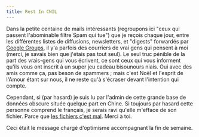 ```yaml
---
title: Rest In CNIL
---
```


Dans la petite centaine de mails intéressants (regroupons ici "ceux qui
passent l'abominable filtre Spam qui tue") que je reçois chaque jour, entre
les différentes listes de diffusions, newsletters, et "digests" forwardés par
[Google Groups](http://groups-beta.google.com/), il y'a parfois des courriers
de vrai gens qui pensent à moi (merci, je savais bien que j'étais pas tout
seul). Le seul truc pénible de la part des vrais-gens qui vous écrivent, ce
sont ceux qui vous informent qu'ils vous ont inscrit à un super jeu cadeau
bisounours niais. Oui avec des amis comme ça, pas beson de spammers ; mais
c'est Noël et l'esprit de l'Amour étant sur nous, il ne reste qu'à s'écraser
devant l'intention qui compte.

Cependant, si (par hasard) je suis lu par l'admin de cette grande base de
données obscure située quelque part en Chine. Si toujours par hasard cette
personne comprend le français, je serais ravi qu'elle m'efface de son fichier.
Parce que [les fichiers c'est
mal](http://www.capitolhillblue.com/artman/publish/printer_5767.shtml). Merci
à toi.

Ceci était le message chargé d'optimisme accompagnant la fin de semaine.

